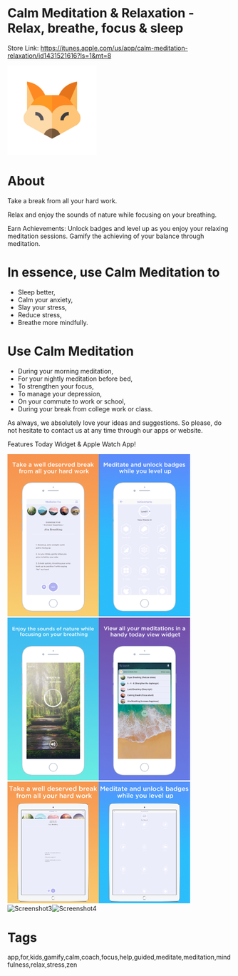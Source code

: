 # Calm Meditation & Relaxation - Relax, breathe, focus & sleep

Store Link: https://itunes.apple.com/us/app/calm-meditation-relaxation/id1431521616?ls=1&mt=8

<img alt="App Logo" width="200px" src="readme_assets/logo.png">


# About

Take a break from all your hard work. 

Relax and enjoy the sounds of nature while focusing on your breathing.

Earn Achievements: Unlock badges and level up as you enjoy your relaxing meditation sessions. Gamify the achieving of your balance through meditation.


# In essence, use Calm Meditation to
- Sleep better,
- Calm your anxiety,
- Slay your stress,
- Reduce stress,
- Breathe more mindfully.


# Use Calm Meditation
- During your morning meditation,
- For your nightly meditation before bed,
- To strengthen your focus,
- To manage your depression,
- On your commute to work or school,
- During your break from college work or class.


As always, we absolutely love your ideas and suggestions. So please, do not hesitate to contact us at any time through our apps or website.

Features Today Widget & Apple Watch App!


<img alt="Screenshot" width="205px" src="readme_assets/1.png"><img alt="Screenshot2" width="205px" src="readme_assets/2.png"><img alt="Screenshot3" width="205px" src="readme_assets/3.png"><img alt="Screenshot4" width="205px" src="readme_assets/4.png">
<br><img alt="Screenshot" width="205px" src="readme_assets/1_ipad.png"><img alt="Screenshot2" width="205px" src="readme_assets/2_ipad.png"><img alt="Screenshot3" width="205px" src="readme_assets/3_ipad.png"><img alt="Screenshot4" width="205px" src="readme_assets/4_ipad.png">


# Tags
app,for,kids,gamify,calm,coach,focus,help,guided,meditate,meditation,mindfulness,relax,stress,zen
